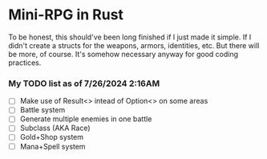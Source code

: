 # Mini-RPG in Rust

To be honest, this should've been long finished if I just made it simple. If I didn't create a structs for the weapons, armors, identities, etc. But there will be more, of course. It's somehow necessary anyway for good coding practices.

### My TODO list as of 7/26/2024 2:16AM
- [ ] Make use of Result<> intead of Option<> on some areas
- [ ] Battle system
- [ ] Generate multiple enemies in one battle
- [ ] Subclass (AKA Race)
- [ ] Gold+Shop system
- [ ] Mana+Spell system
